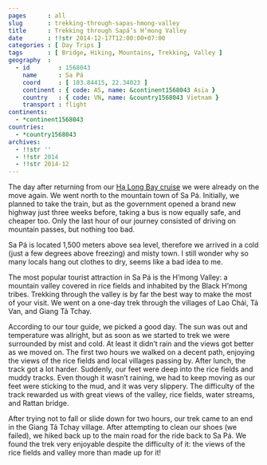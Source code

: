 ```yaml
---
pages      : all
slug       : trekking-through-sapas-hmong-valley
title      : Trekking through Sapá’s H’mong Valley
date       : !!str 2014-12-17T12:00:00+07:00
categories : [ Day Trips ]
tags       : [ Bridge, Hiking, Mountains, Trekking, Valley ]
geography  :
  - id        : 1568043
    name      : Sa Pá
    coord     : [ 103.84415, 22.34023 ]
    continent : { code: AS, name: &continent1568043 Asia }
    country   : { code: VN, name: &country1568043 Vietnam }
    transport : flight
continents:
  - *continent1568043
countries:
  - *country1568043
archives:
  - !!str ''
  - !!str 2014
  - !!str 2014-12
---
```


The day after returning from our [Hạ Long Bay cruise](/blog/two-day-cruise-in-ha-long-bay.html) we were already on the move again. We went north to the mountain town of Sa Pá. Initially, we planned to take the train, but as the government opened a brand new highway just three weeks before, taking a bus is now equally safe, and cheaper too. Only the last hour of our journey consisted of driving on mountain passes, but nothing too bad.

Sa Pá is located 1,500 meters above sea level, therefore we arrived in a cold (just a few degrees above freezing) and misty town. I still wonder why so many locals hang out clothes to dry, seems like a bad idea to me.

The most popular tourist attraction in Sa Pá is the H’mong Valley: a mountain valley covered in rice fields and inhabited by the Black H’mong tribes. Trekking through the valley is by far the best way to make the most of your visit. We went on a one-day trek through the villages of Lao Chải, Tả Van, and Giang Tả Tchay.

According to our tour guide, we picked a good day. The sun was out and temperature was allright, but as soon as we started to trek we were surrounded by mist and cold. At least it didn’t rain and the views got better as we moved on. The first two hours we walked on a decent path, enjoying the views of the rice fields and local villages passing by. After lunch, the track got a lot harder. Suddenly, our feet were deep into the rice fields and muddy tracks. Even though it wasn’t raining, we had to keep moving as our feet were sticking to the mud, and it was very slippery. The difficulty of the track rewarded us with great views of the valley, rice fields, water streams, and Rattan bridge.

After trying not to fall or slide down for two hours, our trek came to an end in the Giang Tả Tchay village. After attempting to clean our shoes (we failed), we hiked back up to the main road for the ride back to Sa Pá. We found the trek very enjoyable despite the difficulty of it: the views of the rice fields and valley more than made up for it!